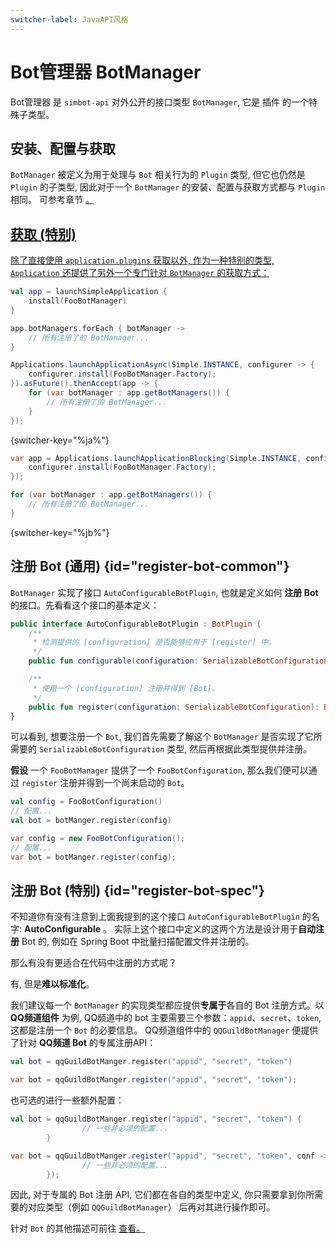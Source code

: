 ```yaml
---
switcher-label: JavaAPI风格
---
```


# Bot管理器 BotManager

Bot管理器 是 `simbot-api` 对外公开的接口类型 `BotManager`, 
它是
<tooltip term="插件"><control>插件</control></tooltip>
的一个特殊子类型。

## 安装、配置与获取

`BotManager` 被定义为用于处理与 `Bot` 相关行为的 `Plugin` 类型, 
但它也仍然是 `Plugin` 的子类型, 因此对于一个 `BotManager` 
的安装、配置与获取方式都与 `Plugin` 相同。
可参考章节
<a href="plugin.md" />
。

## 获取 (特别)

除了直接使用 `application.plugins` 获取以外, 作为一种特别的类型, 
`Application` 还提供了另外一个专门针对 `BotManager` 的获取方式：

<tabs group="code">
<tab title="Kotlin" group-key="Kotlin">

```Kotlin
val app = launchSimpleApplication {
    install(FooBotManager)
}

app.botManagers.forEach { botManager ->
    // 所有注册了的 BotManager...
}
```

</tab>
<tab title="Java" group-key="Java">

```Java
Applications.launchApplicationAsync(Simple.INSTANCE, configurer -> {
    configurer.install(FooBotManager.Factory);
}).asFuture().thenAccept(app -> {
    for (var botManager : app.getBotManagers()) {
        // 所有注册了的 BotManager...
    }
});
```
{switcher-key="%ja%"}

```Java
var app = Applications.launchApplicationBlocking(Simple.INSTANCE, configurer -> {
    configurer.install(FooBotManager.Factory);
});

for (var botManager : app.getBotManagers()) {
    // 所有注册了的 BotManager...
}
```
{switcher-key="%jb%"}

</tab>
</tabs>

## 注册 Bot (通用) {id="register-bot-common"}

`BotManager` 实现了接口 `AutoConfigurableBotPlugin`, 也就是定义如何 **注册 Bot** 的接口。先看看这个接口的基本定义：

```Kotlin
public interface AutoConfigurableBotPlugin : BotPlugin {
    /**
     * 检测提供的 [configuration] 是否能够应用于 [register] 中。
     */
    public fun configurable(configuration: SerializableBotConfiguration): Boolean

    /**
     * 使用一个 [configuration] 注册并得到 [Bot]。
     */
    public fun register(configuration: SerializableBotConfiguration): Bot
}
```

可以看到, 想要注册一个 `Bot`, 我们首先需要了解这个 `BotManager` 是否实现了它所需要的 `SerializableBotConfiguration` 类型, 
然后再根据此类型提供并注册。

**假设** 一个 `FooBotManager` 提供了一个 `FooBotConfiguration`, 那么我们便可以通过 `register` 注册并得到一个尚未启动的 `Bot`。

<tabs group="code">
<tab title="Kotlin" group-key="Kotlin">

```Kotlin
val config = FooBotConfiguration()
// 配置...
val bot = botManger.register(config)
```

</tab>
<tab title="Java" group-key="Java">

```Java
var config = new FooBotConfiguration();
// 配置...
var bot = botManger.register(config);
```

</tab>
</tabs>

## 注册 Bot (特别) {id="register-bot-spec"}

不知道你有没有注意到上面我提到的这个接口 `AutoConfigurableBotPlugin` 的名字: **AutoConfigurable** 。
实际上这个接口中定义的这两个方法是设计用于**自动注册** Bot 的, 例如在 Spring Boot 中批量扫描配置文件并注册的。

那么有没有更适合在代码中注册的方式呢？

有, 但是**难以标准化**。

我们建议每一个 `BotManager` 的实现类型都应提供**专属于**各自的 Bot 注册方式。以 **QQ频道组件** 为例, 
QQ频道中的 bot 主要需要三个参数：`appid`、`secret`、`token`, 这都是注册一个 `Bot` 的必要信息。
QQ频道组件中的 `QQGuildBotManager` 便提供了针对 **QQ频道 Bot** 的专属注册API：

<tabs group="code">
<tab title="Kotlin" group-key="Kotlin">

```Kotlin
val bot = qqGuildBotManger.register("appid", "secret", "token")
```

</tab>
<tab title="Java" group-key="Java">

```Java
var bot = qqGuildBotManger.register("appid", "secret", "token");
```

</tab>
</tabs>

也可选的进行一些额外配置：

<tabs group="code">
<tab title="Kotlin" group-key="Kotlin">

```Kotlin
val bot = qqGuildBotManger.register("appid", "secret", "token") {
                // 一些非必须的配置...
        }
```

</tab>
<tab title="Java" group-key="Java">

```Java
var bot = qqGuildBotManger.register("appid", "secret", "token", conf -> {
                // 一些非必须的配置...
        });
```

</tab>
</tabs>

因此, 对于专属的 Bot 注册 API, 它们都在各自的类型中定义, 你只需要拿到你所需要的对应类型（例如 `QQGuildBotManager`）
后再对其进行操作即可。

<note>

针对 `Bot` 的其他描述可前往 
<a href="basic-bot.md" />
查看。

</note>